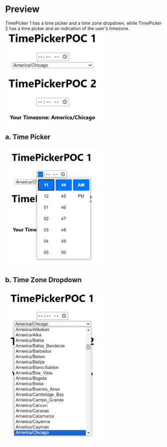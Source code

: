 # Preview
TimePicker 1 has a time picker and a time zone dropdown, while TimePicker 2 has a time picker and an indication of the user's timezone.
<img src="/images/tz1.png" alt="Alt text" width="300"/>

## a. Time Picker
<img src="/images/tz3.png" alt="Alt text" width="300"/>

## b. Time Zone Dropdown
<img src="/images/tz4.png" alt="Alt text" width="300"/>
